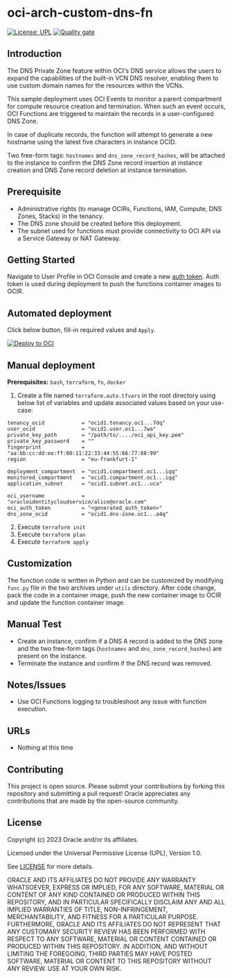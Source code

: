 # oci-arch-custom-dns-fn

[![License: UPL](https://img.shields.io/badge/license-UPL-green)](https://img.shields.io/badge/license-UPL-green)  [![Quality gate](https://sonarcloud.io/api/project_badges/quality_gate?project=oracle-devrel_oci-arch-custom-dns-fn)](https://sonarcloud.io/dashboard?id=oracle-devrel_oci-arch-custom-dns-fn) 

## Introduction

The DNS Private Zone feature within OCI's DNS service allows the users to expand the capabilities of the built-in VCN DNS resolver, enabling them to use custom domain names for the resources within the VCNs.

This sample deployment uses OCI Events to monitor a parent compartment for compute resource creation and termination. When such an event occurs, OCI Functions are triggered to maintain the records in a user-configured DNS Zone. 

In case of duplicate records, the function will attempt to generate a new hostname using the latest five characters in instance OCID.

Two free-form tags: `hostnames` and `dns_zone_record_hashes`, will be attached to the instance to confirm the DNS Zone record insertion at instance creation and DNS Zone record deletion at instance termination.

## Prerequisite

- Administrative rights (to manage OCIRs, Functions, IAM, Compute, DNS Zones, Stacks) in the tenancy.
- The DNS zone should be created before this deployment.
- The subnet used for functions must provide connectivity to OCI API via a Service Gateway or NAT Gateway.

## Getting Started

Navigate to User Profile in OCI Console and create a new [auth token](https://docs.oracle.com/en-us/iaas/Content/Identity/Tasks/managingcredentials.htm#create_swift_password). Auth token is used during deployment to push the functions container images to OCIR.

## Automated deployment

Click below button, fill-in required values and `Apply`.

[![Deploy to OCI](https://docs.oracle.com/en-us/iaas/Content/Resources/Images/deploy-to-oracle-cloud.svg)](https://cloud.oracle.com/resourcemanager/stacks/create?zipUrl=https://github.com/oracle-devrel/oci-arch-custom-dns-fn/archive/refs/tags/v1.0.zip)


## Manual deployment

 **Prerequisites:** `bash`, `terraform`, `fn`, `docker`

1. Create a file named `terraform.auto.tfvars` in the root directory using below list of variables and update associated values based on your use-case:
```
tenancy_ocid            = "ocid1.tenancy.oc1...7dq"
user_ocid               = "ocid1.user.oc1...7wa"
private_key_path        = "/path/to/..../oci_api_key.pem"
private_key_password    = ""
fingerprint             = "aa:bb:cc:dd:ee:ff:00:11:22:33:44:55:66:77:88:99"
region                  = "eu-frankfurt-1"

deployment_compartment  = "ocid1.compartment.oc1...iqq"
monitored_compartment   = "ocid1.compartment.oc1...iqq"
application_subnet      = "ocid1.subnet.oc1...uca"

oci_username            = "oracleidentitycloudservice/alice@oracle.com"
oci_auth_token          = "<generated_auth_token>"
dns_zone_ocid           = "ocid1.dns-zone.oc1...a4q"

```
2. Execute `terraform init`
3. Execute `terraform plan`
4. Execute `terraform apply`

## Customization

The function code is written in Python and can be customized by modifying `func.py` file in the two archives under `utils` directory. After code change, pack the code in a container image, push the new container image to OCIR and update the function container image.

## Manual Test
  - Create an instance, confirm if a DNS A record is added to the DNS zone and the two free-form tags (`hostnames` and `dns_zone_record_hashes`) are present on the instance.
  - Terminate the instance and confirm if the DNS record was removed.

## Notes/Issues
* Use OCI Functions logging to troubleshoot any issue with function execution.
## URLs
* Nothing at this time

## Contributing
This project is open source. Please submit your contributions by forking this repository and submitting a pull request! Oracle appreciates any contributions that are made by the open-source community.

## License
Copyright (c) 2023 Oracle and/or its affiliates.

Licensed under the Universal Permissive License (UPL), Version 1.0.

See [LICENSE](LICENSE) for more details.

ORACLE AND ITS AFFILIATES DO NOT PROVIDE ANY WARRANTY WHATSOEVER, EXPRESS OR IMPLIED, FOR ANY SOFTWARE, MATERIAL OR CONTENT OF ANY KIND CONTAINED OR PRODUCED WITHIN THIS REPOSITORY, AND IN PARTICULAR SPECIFICALLY DISCLAIM ANY AND ALL IMPLIED WARRANTIES OF TITLE, NON-INFRINGEMENT, MERCHANTABILITY, AND FITNESS FOR A PARTICULAR PURPOSE.  FURTHERMORE, ORACLE AND ITS AFFILIATES DO NOT REPRESENT THAT ANY CUSTOMARY SECURITY REVIEW HAS BEEN PERFORMED WITH RESPECT TO ANY SOFTWARE, MATERIAL OR CONTENT CONTAINED OR PRODUCED WITHIN THIS REPOSITORY. IN ADDITION, AND WITHOUT LIMITING THE FOREGOING, THIRD PARTIES MAY HAVE POSTED SOFTWARE, MATERIAL OR CONTENT TO THIS REPOSITORY WITHOUT ANY REVIEW. USE AT YOUR OWN RISK. 
